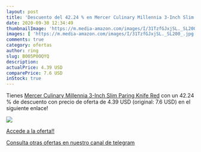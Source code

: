 ```yaml
---
layout: post
title: 'Descuento del 42.24 % en Mercer Culinary Millennia 3-Inch Slim Pa'
date: 2020-09-30 12:34:49
thumbnailImage: 'https://m.media-amazon.com/images/I/31TzfGJxjSL._SL200_.jpg'
images: [ 'https://m.media-amazon.com/images/I/31TzfGJxjSL._SL200_.jpg' ]
comments: true
category: ofertas
author: ring
slug: B005P0OQYQ
description:
actualPrice: 4.39 USD
comparePrice: 7.6 USD
inStock: true
---
```


Tienes [Mercer Culinary Millennia 3-Inch Slim Paring Knife  Red](https://www.amazon.com/dp/B005P0OQYQ/?tag=redken08-20) con un 42.24 % de descuento con precio de oferta de 4.39 USD (original: 7.6 USD) en el siguiente enlace!

[![](https://m.media-amazon.com/images/I/31TzfGJxjSL._SL200_.jpg)](https://www.amazon.com/dp/B005P0OQYQ/?tag=redken08-20)

[Accede a la oferta!!](https://www.amazon.com/dp/B005P0OQYQ/?tag=redken08-20)

[Consulta otras ofertas en nuestro canal de telegram](https://t.me/s/ofertas25)
